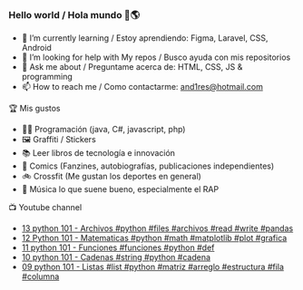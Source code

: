 ### Hello world / Hola mundo 👋🌎

<!--
**xaca/xaca** is a ✨ _special_ ✨ repository because its `README.md` (this file) appears on your GitHub profile.

Here are some ideas to get you started:
-->

- 🌱 I’m currently learning / Estoy aprendiendo: Figma, Laravel, CSS, Android
- 🤔 I’m looking for help with My repos / Busco ayuda con mis repositorios
- 💬 Ask me about / Preguntame acerca de: HTML, CSS, JS & programming 
- 📫 How to reach me / Como contactarme: and1res@hotmail.com

🏆 Mis gustos
- 👨‍💻 Programación (java, C#, javascript, php)
- 🖼️ Graffiti / Stickers
- 📚 Leer libros de tecnología e innovación
- 💢 Comics (Fanzines, autobiografías, publicaciones independientes)
- 🚲 Crossfit (Me gustan los deportes en general)
- 🎤 Música lo que suene bueno, especialmente el RAP
<!--
📝 Frases
- "I only smile in the dark, I only smile when it's complicated" Raybiez
- "De lo que ves créete la mitad de lo que no ves no te creas nada" Kase O
-->
📺 Youtube channel
<!-- BLOG-POST-LIST:START -->
- [13 python 101 - Archivos #python #files #archivos #read #write #pandas](https://www.youtube.com/watch?v=ThdAj1LW4mE)
- [12 Python 101  - Matematicas #python #math #matplotlib #plot #grafica](https://www.youtube.com/watch?v=2CdnVjwN8h0)
- [11 python 101 - Funciones #funciones #python #def](https://www.youtube.com/watch?v=_xReHgdPJyM)
- [10 python 101 - Cadenas #string #python #cadena](https://www.youtube.com/watch?v=kxuuIDmjVPQ)
- [09 python 101 - Listas #list #python #matriz #arreglo #estructura #fila #columna](https://www.youtube.com/watch?v=r7mRa4N4SyM)
<!-- BLOG-POST-LIST:END -->
